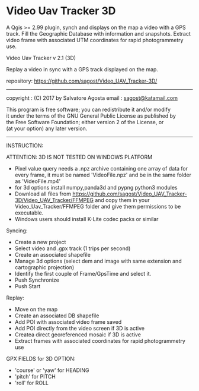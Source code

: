 # Video Uav Tracker 3D
A  Qgis >= 2.99  plugin, synch and displays on the map a video with a GPS track. Fill the Geographic Database with information and snapshots. Extract video frame with associated UTM coordinates for rapid photogrammetry use.



Video Uav Tracker   v 2.1  (3D)
                            
Replay a video in sync with a GPS track displayed on the map.

repository: https://github.com/sagost/Video_UAV_Tracker-3D/

----
copyright    : (C) 2017 by Salvatore Agosta
email          : sagost@katamail.com


This program is free software; you can redistribute it and/or modify  
 it under the terms of the GNU General Public License as published by  
the Free Software Foundation; either version 2 of the License, or   
 (at your option) any later version.                                 

----


INSTRUCTION:

ATTENTION: 3D IS NOT TESTED ON WINDOWS PLATFORM
- Pixel value query needs a .npz archive containing one array of data for every frame, it must be named 'VideoFile.npz' and be in the same folder as 'VideoFile.mp4'
- for 3d options install numpy,panda3d and pypng python3 modules
- Download all files from https://github.com/sagost/Video_UAV_Tracker-3D/Video_UAV_Tracker/FFMPEG and copy them in your Video_Uav_Tracker/FFMPEG folder and give them permissions to be executable.
- Windows users should install K-Lite codec packs or similar 

Syncing:
- Create a new project
- Select video and .gpx track (1 trips per second)
- Create an associated shapefile
- Manage 3d options (select dem and image with same extension and cartographic projection)
- Identify the first couple of Frame/GpsTime and select it.
- Push Synchronize
- Push Start

Replay:
- Move on the map
- Create an associated DB shapefile
- Add POI with associated video frame saved
- Add POI directly from the video screen if 3D is active
- Createa  direct georeferenced mosaic if 3D is active
- Extract frames with associated coordinates for rapid photogrammetry use

GPX FIELDS for 3D OPTION:

- 'course' or 'yaw' for HEADING
- 'pitch' for PITCH
- 'roll' for ROLL
